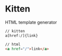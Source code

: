# Kitten

HTML template generator

```html
// kitten
a[href:/]{link}

// html
<a href="/">link</a>
```
